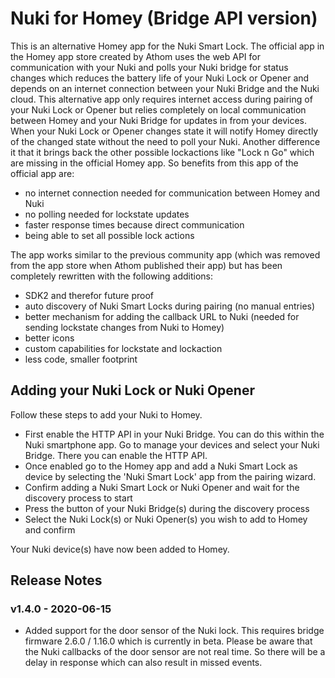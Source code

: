 # Nuki for Homey (Bridge API version)
This is an alternative Homey app for the Nuki Smart Lock. The official app in the Homey app store created by Athom uses the web API for communication with your Nuki and polls your Nuki bridge for status changes which reduces the battery life of your Nuki Lock or Opener and depends on an internet connection between your Nuki Bridge and the Nuki cloud. This alternative app only requires internet access during pairing of your Nuki Lock or Opener but relies completely on local communication between Homey and your Nuki Bridge for updates in from your devices. When your Nuki Lock or Opener changes state it will notify Homey directly of the changed state without the need to poll your Nuki. Another difference it that it brings back the other possible lockactions like "Lock n Go" which are missing in the official Homey app. So benefits from this app of the official app are:
* no internet connection needed for communication between Homey and Nuki
* no polling needed for lockstate updates
* faster response times because direct communication
* being able to set all possible lock actions

The app works similar to the previous community app (which was removed from the app store when Athom published their app) but has been completely rewritten with the following additions:
- SDK2 and therefor future proof
- auto discovery of Nuki Smart Locks during pairing (no manual entries)
- better mechanism for adding the callback URL to Nuki (needed for sending lockstate changes from Nuki to Homey)
- better icons
- custom capabilities for lockstate and lockaction
- less code, smaller footprint

## Adding your Nuki Lock or Nuki Opener
Follow these steps to add your Nuki to Homey.
* First enable the HTTP API in your Nuki Bridge. You can do this within the Nuki smartphone app. Go to manage your devices and select your Nuki Bridge. There you can enable the HTTP API.
* Once enabled go to the Homey app and add a Nuki Smart Lock as device by selecting the 'Nuki Smart Lock' app from the pairing wizard.
* Confirm adding a Nuki Smart Lock or Nuki Opener and wait for the discovery process to start
* Press the button of your Nuki Bridge(s) during the discovery process
* Select the Nuki Lock(s) or Nuki Opener(s) you wish to add to Homey and confirm

Your Nuki device(s) have now been added to Homey.

## Release Notes
### v1.4.0 - 2020-06-15
* Added support for the door sensor of the Nuki lock. This requires bridge firmware 2.6.0 / 1.16.0 which is currently in beta. Please be aware that the Nuki callbacks of the door sensor are not real time. So there will be a delay in response which can also result in missed events.
